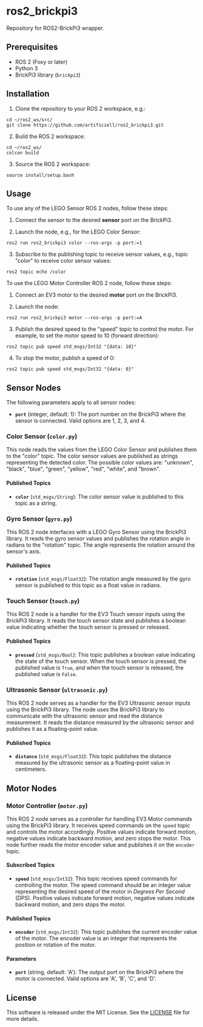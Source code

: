# ros2_brickpi3
Repository for ROS2-BrickPi3 wrapper.

## Prerequisites

- ROS 2 (Foxy or later)
- Python 3
- BrickPi3 library (`brickpi3`)

## Installation

1. Clone the repository to your ROS 2 workspace, e.g.:
```
cd ~/ros2_ws/src/
git clone https://github.com/artificiell/ros2_brickpi3.git
```

2. Build the ROS 2 workspace:
```
cd ~/ros2_ws/
colcon build 
```

3. Source the ROS 2 workspace:
```
source install/setup.bash
```


## Usage

To use any of the LEGO Sensor ROS 2 nodes, follow these steps:

1. Connect the sensor to the desired **sensor** port on the BrickPi3.

2. Launch the node, e.g., for the  LEGO Color Sensor:
```
ros2 run ros2_brickpi3 color --ros-args -p port:=1
```
3. Subscribe to the publishing topic to receive sensor values, e.g., topic "color" to receive color sensor values:
```
ros2 topic echo /color
```

To use the LEGO Motor Controller ROS 2 node, follow these steps:

1. Connect an EV3 motor to the desired **motor** port on the BrickPi3.

2. Launch the node:
```
ros2 run ros2_brickpi3 motor --ros-args -p port:=A
```

3. Publish the desired speed to the "speed" topic to control the motor. For example, to set the motor speed to 10 (forward direction):
```
ros2 topic pub speed std_msgs/Int32 "{data: 10}"
```

4. To stop the motor, publish a speed of 0:
```
ros2 topic pub speed std_msgs/Int32 "{data: 0}"
```

## Sensor Nodes

The following parameters apply to all sensor nodes:

- **`port`** (integer, default: 1): The port number on the BrickPi3 where the sensor is connected. Valid options are 1, 2, 3, and 4.


### Color Sensor (`color.py`)

This node reads the values from the LEGO Color Sensor and publishes them to the "color" topic. The color sensor values are published as strings representing the detected color. The possible color values are: "unknown", "black", "blue", "green", "yellow", "red", "white", and "brown".

#### Published Topics

- **`color`** (`std_msgs/String`): The color sensor value is published to this topic as a string.


### Gyro Sensor (`gyro.py`)

This ROS 2 node interfaces with a LEGO Gyro Sensor using the BrickPi3 library. It reads the gyro sensor values and publishes the rotation angle in radians to the "rotation" topic. The angle represents the rotation around the sensor's axis.

#### Published Topics

- **`rotation`** (`std_msgs/Float32`): The rotation angle measured by the gyro sensor is published to this topic as a float value in radians.


### Touch Sensor (`touch.py`) 

This ROS 2 node is a handler for the EV3 Touch sensor inputs using the BrickPi3 library. It reads the touch sensor state and publishes a boolean value indicating whether the touch sensor is pressed or released.

#### Published Topics

- **`pressed`** (`std_msgs/Bool`): This topic publishes a boolean value indicating the state of the touch sensor. When the touch sensor is pressed, the published value is `True`, and when the touch sensor is released, the published value is `False`.


### Ultrasonic Sensor (`ultrasonic.py`)

This ROS 2 node serves as a handler for the EV3 Ultrasonic sensor inputs using the BrickPi3 library. The node uses the BrickPi3 library to communicate with the ultrasonic sensor and read the distance measurement. It reads the distance measured by the ultrasonic sensor and publishes it as a floating-point value.

#### Published Topics

- **`distance`** (`std_msgs/Float32`): This topic publishes the distance measured by the ultrasonic sensor as a floating-point value in centimeters.


## Motor Nodes

### Motor Controller (`motor.py`)

This ROS 2 node serves as a controller for handling EV3 Motor commands using the BrickPi3 library. It receives speed commands on the `speed` topic and controls the motor accordingly. Positive values indicate forward motion, negative values indicate backward motion, and zero stops the motor. This node further reads the motor encoder value and publishes it on the `encoder` topic.

#### Subscribed Topics

- **`speed`** (`std_msgs/Int32`): This topic receives speed commands for controlling the motor. The speed command should be an integer value representing the desired speed of the motor in _Degrees Per Second_ (DPS). Positive values indicate forward motion, negative values indicate backward motion, and zero stops the motor.

#### Published Topics

- **`encoder`** (`std_msgs/Int32`): This topic publishes the current encoder value of the motor. The encoder value is an integer that represents the position or rotation of the motor.

#### Parameters

- **`port`** (string, default: 'A'): The output port on the BrickPi3 where the motor is connected. Valid options are 'A', 'B', 'C', and 'D'.


## License

This software is released under the MIT License. See the [LICENSE](LICENSE) file for more details.

